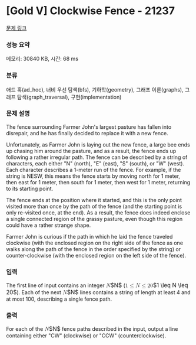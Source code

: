 # [Gold V] Clockwise Fence - 21237 

[문제 링크](https://www.acmicpc.net/problem/21237) 

### 성능 요약

메모리: 30840 KB, 시간: 68 ms

### 분류

애드 혹(ad_hoc), 너비 우선 탐색(bfs), 기하학(geometry), 그래프 이론(graphs), 그래프 탐색(graph_traversal), 구현(implementation)

### 문제 설명

<p>The fence surrounding Farmer John's largest pasture has fallen into disrepair, and he has finally decided to replace it with a new fence.</p>

<p>Unfortunately, as Farmer John is laying out the new fence, a large bee ends up chasing him around the pasture, and as a result, the fence ends up following a rather irregular path. The fence can be described by a string of characters, each either "N" (north), "E" (east), "S" (south), or "W" (west). Each character describes a 1-meter run of the fence. For example, if the string is NESW, this means the fence starts by moving north for 1 meter, then east for 1 meter, then south for 1 meter, then west for 1 meter, returning to its starting point.</p>

<p>The fence ends at the position where it started, and this is the only point visited more than once by the path of the fence (and the starting point is only re-visited once, at the end). As a result, the fence does indeed enclose a single connected region of the grassy pasture, even though this region could have a rather strange shape.</p>

<p>Farmer John is curious if the path in which he laid the fence traveled clockwise (with the enclosed region on the right side of the fence as one walks along the path of the fence in the order specified by the string) or counter-clockwise (with the enclosed region on the left side of the fence).</p>

### 입력 

 <p>The first line of input contains an integer <mjx-container class="MathJax" jax="CHTML" style="font-size: 109%; position: relative;"><mjx-math class="MJX-TEX" aria-hidden="true"><mjx-mi class="mjx-i"><mjx-c class="mjx-c1D441 TEX-I"></mjx-c></mjx-mi></mjx-math><mjx-assistive-mml unselectable="on" display="inline"><math xmlns="http://www.w3.org/1998/Math/MathML"><mi>N</mi></math></mjx-assistive-mml><span aria-hidden="true" class="no-mathjax mjx-copytext">$N$</span></mjx-container> (<mjx-container class="MathJax" jax="CHTML" style="font-size: 109%; position: relative;"><mjx-math class="MJX-TEX" aria-hidden="true"><mjx-mn class="mjx-n"><mjx-c class="mjx-c31"></mjx-c></mjx-mn><mjx-mo class="mjx-n" space="4"><mjx-c class="mjx-c2264"></mjx-c></mjx-mo><mjx-mi class="mjx-i" space="4"><mjx-c class="mjx-c1D441 TEX-I"></mjx-c></mjx-mi><mjx-mo class="mjx-n" space="4"><mjx-c class="mjx-c2264"></mjx-c></mjx-mo><mjx-mn class="mjx-n" space="4"><mjx-c class="mjx-c32"></mjx-c><mjx-c class="mjx-c30"></mjx-c></mjx-mn></mjx-math><mjx-assistive-mml unselectable="on" display="inline"><math xmlns="http://www.w3.org/1998/Math/MathML"><mn>1</mn><mo>≤</mo><mi>N</mi><mo>≤</mo><mn>20</mn></math></mjx-assistive-mml><span aria-hidden="true" class="no-mathjax mjx-copytext">$1 \leq N \leq 20$</span></mjx-container>). Each of the next <mjx-container class="MathJax" jax="CHTML" style="font-size: 109%; position: relative;"><mjx-math class="MJX-TEX" aria-hidden="true"><mjx-mi class="mjx-i"><mjx-c class="mjx-c1D441 TEX-I"></mjx-c></mjx-mi></mjx-math><mjx-assistive-mml unselectable="on" display="inline"><math xmlns="http://www.w3.org/1998/Math/MathML"><mi>N</mi></math></mjx-assistive-mml><span aria-hidden="true" class="no-mathjax mjx-copytext">$N$</span></mjx-container> lines contains a string of length at least 4 and at most 100, describing a single fence path.</p>

### 출력 

 <p>For each of the <mjx-container class="MathJax" jax="CHTML" style="font-size: 109%; position: relative;"><mjx-math class="MJX-TEX" aria-hidden="true"><mjx-mi class="mjx-i"><mjx-c class="mjx-c1D441 TEX-I"></mjx-c></mjx-mi></mjx-math><mjx-assistive-mml unselectable="on" display="inline"><math xmlns="http://www.w3.org/1998/Math/MathML"><mi>N</mi></math></mjx-assistive-mml><span aria-hidden="true" class="no-mathjax mjx-copytext">$N$</span></mjx-container> fence paths described in the input, output a line containing either "CW" (clockwise) or "CCW" (counterclockwise).</p>


